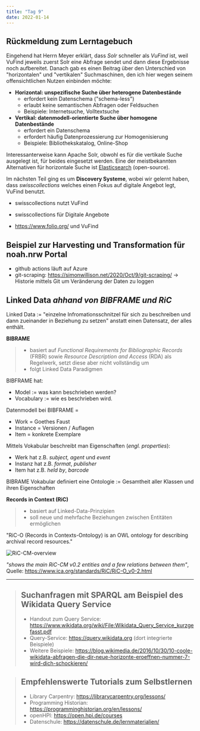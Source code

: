 ```yaml
---
title: "Tag 9"
date: 2022-01-14
---
```


## Rückmeldung zum Lerntagebuch

Eingehend hat Herrn Meyer erklärt, dass _Solr_ schneller als _VuFind_ ist, weil VuFind jeweils zuerst Solr eine Abfrage sendet und dann diese Ergebnisse noch aufbereitet. Danach gab es einen Beitrag über den Unterschied von "horizontalen" und "vertikalen" Suchmaschinen, den ich hier wegen seinem offensichtlichen Nutzen einbinden möchte:


* **Horizontal: unspezifische Suche über heterogene Datenbestände**
    * erfordert kein Datenschema ("schema-less")
    * erlaubt keine semantischen Abfragen oder Feldsuchen
    * Beispiele: Internetsuche, Volltextsuche
* **Vertikal: datenmodell-orientierte Suche über homogene Datenbestände**
    * erfordert ein Datenschema
    * erfordert häufig Datenprozessierung zur Homogenisierung
    * Beispiele: Bibliothekskatalog, Online-Shop


Interessanterweise kann Apache Solr, obwohl es für die vertikale Suche ausgelegt ist, für beides eingesetzt werden. Eine der meistbekannten Alternativen für horizontale Suche ist [Elasticsearch](https://www.elastic.co/de/elasticsearch/) (open-source).

Im nächsten Teil ging es um **Discovery Systeme**, wobei wir gelernt haben, dass _swisscollections_ welches einen Fokus auf digitale Angebot legt, VuFind benutzt.
* swisscollections nutzt VuFind
* swisscollections für Digitale Angebote

* https://www.folio.org/ und VuFind 

## Beispiel zur Harvesting und Transformation für noah.nrw Portal

- github actions läuft auf Azure
- git-scraping: https://simonwillison.net/2020/Oct/9/git-scraping/ -> Historie mittels Git um Veränderung der Daten zu loggen

## Linked Data _ahhand von BIBFRAME und RiC_

Linked Data := "einzelne Infromationsschnitzel für sich zu beschreiben und dann zueinander in Beziehung zu setzen" anstatt einen Datensatz, der alles enthält.

**BIBRAME**

> * basiert auf *Functional Requirements for Bibliographic Records* (FRBR) sowie *Resource Description and Access* (RDA) als Regelwerk, setzt diese aber nicht vollständig um
> * folgt Linked Data Paradigmen

BIBFRAME hat:

* Model := was kann beschrieben werden?
* Vocabulary := wie es beschrieben wird.

Datenmodell bei BIBFRAME = 

* Work = Goethes Faust
* Instance = Versionen / Auflagen
* Item = konkrete Exemplare

Mittels Vokabular beschreibt man Eigenschaften (_engl. properties_):

- Werk hat z.B. _subject, agent_ und _event_
- Instanz hat z.B. _format_, _publisher_
- Item hat z.B. _held by_, _barcode_

BIBRAME Vokabular definiert eine Ontologie := Gesamtheit aller Klassen und ihren Eigenschaften

**Records in Context (RiC)**

> * basiert auf Linked-Data-Prinzipien
> * soll neue und mehrfache Beziehungen zwischen Entitäten ermöglichen

"RiC-O (Records in Contexts-Ontology) is an OWL ontology for describing archival record resources."

![RiC-CM-overview](https://raw.githubusercontent.com/ICA-EGAD/RiC-O/master/diagrams/diagrams_v0-2/RiC-CM-overview/diagram_RiC-CM-overview-RiC-v0-2.jpg)

_"shows the main RiC-CM v0.2 entities and a few relations between them"_, Quelle: https://www.ica.org/standards/RiC/RiC-O_v0-2.html

---

> ## Suchanfragen mit SPARQL am Beispiel des Wikidata Query Service
>
> * Handout zum Query Service: <https://www.wikidata.org/wiki/File:Wikidata_Query_Service_kurzgefasst.pdf>
> * Query-Service: <https://query.wikidata.org> (dort integrierte Beispiele)
> * Weitere Beispiele: <https://blog.wikimedia.de/2016/10/30/10-coole-wikidata-abfragen-die-dir-neue-horizonte-eroeffnen-nummer-7-wird-dich-schockieren/>


> ## Empfehlenswerte Tutorials zum Selbstlernen
> 
> * Library Carpentry: <https://librarycarpentry.org/lessons/>
> * Programming Historian: <https://programminghistorian.org/en/lessons/>
> * openHPI: <https://open.hpi.de/courses>
> * Datenschule: <https://datenschule.de/lernmaterialien/>

